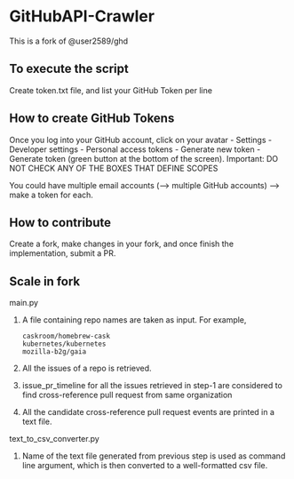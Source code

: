 # GitHubAPI-Crawler
This is a fork of @user2589/ghd

## To execute the script
Create token.txt file, and list your GitHub Token per line

## How to create GitHub Tokens
Once you log into your GitHub account, click on your avatar - Settings - Developer settings - Personal access tokens - Generate new token - Generate token (green button at the bottom of the screen). Important: DO NOT CHECK ANY OF THE BOXES THAT DEFINE SCOPES

You could have multiple email accounts (--> multiple GitHub accounts) --> make a token for each. 

## How to contribute
Create a fork, make changes in your fork, and once finish the implementation, submit a PR.

## Scale in fork

main.py
1. A file containing repo names are taken as input. For example,

    ```
    caskroom/homebrew-cask
    kubernetes/kubernetes
    mozilla-b2g/gaia
    ```

2. All the issues of a repo is retrieved.
3. issue_pr_timeline for all the issues retrieved in step-1 are considered to find cross-reference pull request from same organization
4. All the candidate cross-reference pull request events are printed in a text file.

text_to_csv_converter.py
1. Name of the text file generated from previous step is used as command line argument, which is then converted to a well-formatted csv file. 




